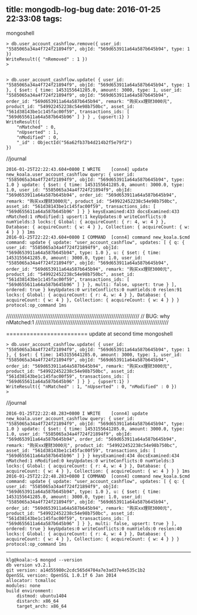 title: mongodb-log-bug
date: 2016-01-25 22:33:08
tags:
---
mongoshell

    > db.user_account_cashflow.remove({ user_id: "5585065a34a4f724f21894f9", objId: "569d653911a64a587b645b94", type: 1 })
    WriteResult({ "nRemoved" : 1 })
    > 
    
    
    > db.user_account_cashflow.update( { user_id: "5585065a34a4f724f21894f9", objId: "569d653911a64a587b645b94", type: 1 }, { $set: { time: 1453155641285.0, amount: 3000, type: 1, user_id: "5585065a34a4f724f21894f9", objId: "569d653911a64a587b645b94", order_id: "569d653911a64a587b645b94", remark: "购买xx理财3000元", product_id: "549922452238c54e98b750bc", asset_id: "561d38143be1c145fac00f59", transactions_ids: [ "569d655611a64a587b645b96" ] } } , {upsert:1} )
    WriteResult({
        "nMatched" : 0,
        "nUpserted" : 1,
        "nModified" : 0,
        "_id" : ObjectId("56a62fb37b4d214b2f5e79f2")
    })

//journal

    2016-01-25T22:22:43.604+0800 I WRITE    [conn4] update new_koala.user_account_cashflow query: { user_id: "5585065a34a4f724f21894f9", objId: "569d653911a64a587b645b94", type: 1.0 } update: { $set: { time: 1453155641285.0, amount: 3000.0, type: 1.0, user_id: "5585065a34a4f724f21894f9", objId: "569d653911a64a587b645b94", order_id: "569d653911a64a587b645b94", remark: "购买xx理财3000元", product_id: "549922452238c54e98b750bc", asset_id: "561d38143be1c145fac00f59", transactions_ids: [ "569d655611a64a587b645b96" ] } } keysExamined:433 docsExamined:433 nMatched:1 nModified:1 upsert:1 keyUpdates:0 writeConflicts:0 numYields:3 locks:{ Global: { acquireCount: { r: 4, w: 4 } }, Database: { acquireCount: { w: 4 } }, Collection: { acquireCount: { w: 4 } } } 1ms
    2016-01-25T22:22:43.604+0800 I COMMAND  [conn4] command new_koala.$cmd command: update { update: "user_account_cashflow", updates: [ { q: { user_id: "5585065a34a4f724f21894f9", objId: "569d653911a64a587b645b94", type: 1.0 }, u: { $set: { time: 1453155641285.0, amount: 3000.0, type: 1.0, user_id: "5585065a34a4f724f21894f9", objId: "569d653911a64a587b645b94", order_id: "569d653911a64a587b645b94", remark: "购买xx理财3000元", product_id: "549922452238c54e98b750bc", asset_id: "561d38143be1c145fac00f59", transactions_ids: [ "569d655611a64a587b645b96" ] } }, multi: false, upsert: true } ], ordered: true } keyUpdates:0 writeConflicts:0 numYields:0 reslen:91 locks:{ Global: { acquireCount: { r: 4, w: 4 } }, Database: { acquireCount: { w: 4 } }, Collection: { acquireCount: { w: 4 } } } protocol:op_command 1ms


////////////////////////////////////////////////////////////////////////
//  BUG: why   nMatched:1
////////////////////////////////////////////////////////////////////////

========================
update at second time 
mongoshell

    > db.user_account_cashflow.update( { user_id: "5585065a34a4f724f21894f9", objId: "569d653911a64a587b645b94", type: 1 }, { $set: { time: 1453155641285.0, amount: 3000, type: 1, user_id: "5585065a34a4f724f21894f9", objId: "569d653911a64a587b645b94", order_id: "569d653911a64a587b645b94", remark: "购买xx理财3000元", product_id: "549922452238c54e98b750bc", asset_id: "561d38143be1c145fac00f59", transactions_ids: [ "569d655611a64a587b645b96" ] } } , {upsert:1} )
    WriteResult({ "nMatched" : 1, "nUpserted" : 0, "nModified" : 0 })
    > 


//journal



    2016-01-25T22:22:48.283+0800 I WRITE    [conn4] update new_koala.user_account_cashflow query: { user_id: "5585065a34a4f724f21894f9", objId: "569d653911a64a587b645b94", type: 1.0 } update: { $set: { time: 1453155641285.0, amount: 3000.0, type: 1.0, user_id: "5585065a34a4f724f21894f9", objId: "569d653911a64a587b645b94", order_id: "569d653911a64a587b645b94", remark: "购买xx理财3000元", product_id: "549922452238c54e98b750bc", asset_id: "561d38143be1c145fac00f59", transactions_ids: [ "569d655611a64a587b645b96" ] } } keysExamined:434 docsExamined:434 nMatched:1 nModified:0 keyUpdates:0 writeConflicts:0 numYields:3 locks:{ Global: { acquireCount: { r: 4, w: 4 } }, Database: { acquireCount: { w: 4 } }, Collection: { acquireCount: { w: 4 } } } 1ms
    2016-01-25T22:22:48.283+0800 I COMMAND  [conn4] command new_koala.$cmd command: update { update: "user_account_cashflow", updates: [ { q: { user_id: "5585065a34a4f724f21894f9", objId: "569d653911a64a587b645b94", type: 1.0 }, u: { $set: { time: 1453155641285.0, amount: 3000.0, type: 1.0, user_id: "5585065a34a4f724f21894f9", objId: "569d653911a64a587b645b94", order_id: "569d653911a64a587b645b94", remark: "购买xx理财3000元", product_id: "549922452238c54e98b750bc", asset_id: "561d38143be1c145fac00f59", transactions_ids: [ "569d655611a64a587b645b96" ] } }, multi: false, upsert: true } ], ordered: true } keyUpdates:0 writeConflicts:0 numYields:0 reslen:40 locks:{ Global: { acquireCount: { r: 4, w: 4 } }, Database: { acquireCount: { w: 4 } }, Collection: { acquireCount: { w: 4 } } } protocol:op_command 1ms

----

    klg@koala:~$ mongod --version
    db version v3.2.1
    git version: a14d55980c2cdc565d4704a7e3ad37e4e535c1b2
    OpenSSL version: OpenSSL 1.0.1f 6 Jan 2014
    allocator: tcmalloc
    modules: none
    build environment:
        distmod: ubuntu1404
        distarch: x86_64
        target_arch: x86_64
    


